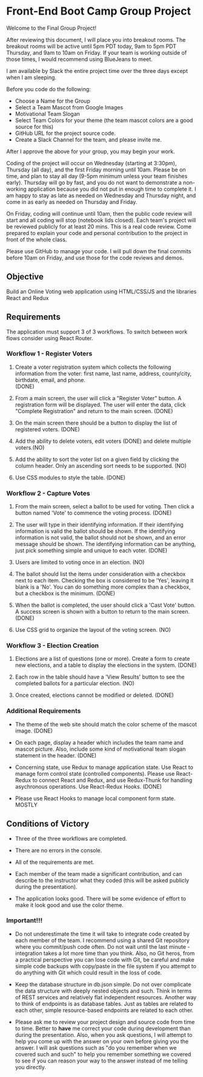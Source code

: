 # Front-End Boot Camp Group Project

Welcome to the Final Group Project!

After reviewing this document, I will place you into breakout rooms. The breakout rooms will be active until 5pm PDT today, 9am to 5pm PDT Thursday, and 9am to 10am on Friday. If your team is working outside of those times, I would recommend using BlueJeans to meet.

I am available by Slack the entire project time over the three days except when I am sleeping.

Before you code do the following:

- Choose a Name for the Group
- Select a Team Mascot from Google Images
- Motivational Team Slogan
- Select Team Colors for your theme (the team mascot colors are a good source for this)
- GitHub URL for the project source code.
- Create a Slack Channel for the team, and please invite me.

After I approve the above for your group, you may begin your work.

Coding of the project will occur on Wednesday (starting at 3:30pm), Thursday (all day), and the first Friday morning until 10am. Please be on time, and plan to stay all day (9-5pm minimum unless your team finishes early). Thursday will go by fast, and you do not want to demonstrate a non-working application because you did not put in enough time to complete it. I am happy to stay as late as needed on Wednesday and Thursday night, and come in as early as needed on Thursday and Friday.

On Friday, coding will continue until 10am, then the public code review will start and all coding will stop (notebook lids closed). Each team's project will be reviewed publicly for at least 20 mins. This is a real code review. Come prepared to explain your code and personal contribution to the project in front of the whole class.

Please use GitHub to manage your code. I will pull down the final commits before 10am on Friday, and use those for the code reviews and demos.

## Objective

Build an Online Voting web application using HTML/CSS/JS and the libraries React and Redux

## Requirements

The application must support 3 of 3 workflows. To switch between work flows consider using React Router.

### Workflow 1 - Register Voters

1. Create a voter registration system which collects the following information from the voter: first name, last name, address, county/city, birthdate, email, and phone.  
(DONE)

2. From a main screen, the user will click a "Register Voter" button. A registration form will be displayed. The user will enter the data, click "Complete Registration" and return to the main screen.
(DONE)    

3. On the main screen there should be a button to display the list of registered voters.
(DONE)

4. Add the ability to delete voters, edit voters (DONE) and delete multiple voters.(NO)

5. Add the ability to sort the voter list on a given field by clicking the column header. Only an ascending sort needs to be supported.
(NO)

6. Use CSS modules to style the table.
(DONE)

### Workflow 2 - Capture Votes

1. From the main screen, select a ballot to be used for voting. Then click a button named 'Vote' to commence the voting process.
(DONE)

2. The user will type in their identifying information. If their identifying information is valid the ballot should be shown. If the identifying information is not valid, the ballot should not be shown, and an error message should be shown. The identifying information can be anything, just pick something simple and unique to each voter.
(DONE)

3. Users are limited to voting once in an election.
(NO)

4. The ballot should list the items under consideration with a checkbox next to each item. Checking the box is considered to be 'Yes', leaving it blank is a 'No'. You can do something more complex than a checkbox, but a checkbox is the minimum.
(DONE)

5. When the ballot is completed, the user should click a 'Cast Vote' button. A success screen is shown with a button to return to the main screen.
(DONE)

6. Use CSS grid to organize the layout of the voting screen.
(NO)

### Workflow 3 - Election Creation

1. Elections are a list of questions (one or more). Create a form to create new elections, and a table to display the elections in the system.
(DONE)

1. Each row in the table should have a 'View Results' button to see the completed ballots for a particular election.
(NO)

1. Once created, elections cannot be modified or deleted.
(DONE)
### Additional Requirements

- The theme of the web site should match the color scheme of the mascot image.
(DONE)

- On each page, display a header which includes the team name and mascot picture. Also, include some kind of motivational team slogan statement in the header.
(DONE)

- Concerning state, use Redux to manage application state. Use React to manage form control state (controlled components). Please use React-Redux to connect React and Redux, and use Redux-Thunk for handling asychronous operations. Use React-Redux Hooks.
(DONE)

- Please use React Hooks to manage local component form state. 
MOSTLY

## Conditions of Victory

- Three of the three workflows are completed.

- There are no errors in the console.

- All of the requirements are met.

- Each member of the team made a significant contribution, and can describe to the instructor what they coded (this will be asked publicly during the presentation).

- The application looks good. There will be some evidence of effort to make it look good and use the color theme.

### Important!!!

- Do not underestimate the time it will take to integrate code created by each member of the team. I recommend using a shared Git repository where you commit/push code often. Do not wait until the last minute - integration takes a lot more time than you think. Also, no Git heros, from a practical perspective you can lose code with Git, be careful and make simple code backups with copy/paste in the file system if you attempt to do anything with Git which could result in the loss of code.

- Keep the database structure in db.json simple. Do not over complicate the data structure with deeply nested objects and such. Think in terms of REST services and relatively flat independent resources. Another way to think of endpoints is as database tables. Just as tables are related to each other, simple resource-based endpoints are related to each other.

- Please ask me to review your project design and source code from time to time. Better to **have** me correct your code during development than during the presentation. Also, when you ask questions, I will attempt to help you come up with the answer on your own before giving you the answer. I will ask questions such as "do you remember when we covered such and such" to help you remember something we covered to see if you can reason your way to the answer instead of me telling you directly. 